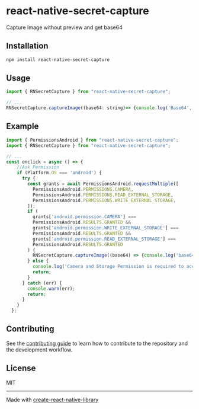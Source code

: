 # react-native-secret-capture
Capture Image without preview and get base64
## Installation

```sh
npm install react-native-secret-capture
```

## Usage

```js
import { RNSecretCapture } from "react-native-secret-capture";

// ...
RNSecretCapture.captureImage((base64: string)=> {console.log('Base64', base64)});
```

## Example

```js
import { PermissionsAndroid } from "react-native-secret-capture";
import { RNSecretCapture } from "react-native-secret-capture";

// ...
const onclick = async () => {
    //Ask Permission
    if (Platform.OS === 'android') {
      try {
        const grants = await PermissionsAndroid.requestMultiple([
          PermissionsAndroid.PERMISSIONS.CAMERA,
          PermissionsAndroid.PERMISSIONS.READ_EXTERNAL_STORAGE,
          PermissionsAndroid.PERMISSIONS.WRITE_EXTERNAL_STORAGE,
        ]);
        if (
          grants['android.permission.CAMERA'] ===
          PermissionsAndroid.RESULTS.GRANTED && 
          grants['android.permission.WRITE_EXTERNAL_STORAGE'] ===
          PermissionsAndroid.RESULTS.GRANTED &&
          grants['android.permission.READ_EXTERNAL_STORAGE'] ===
          PermissionsAndroid.RESULTS.GRANTED
        ) {
          RNSecretCapture.captureImage((base64) => {console.log('base64',base64)})
        } else {
          console.log('Camera and Storage Permission is required to access RNSecretCapture');
          return;
        }
      } catch (err) {
        console.warn(err);
        return;
      }
    }
  };
```

## Contributing

See the [contributing guide](CONTRIBUTING.md) to learn how to contribute to the repository and the development workflow.

## License

MIT

---

Made with [create-react-native-library](https://github.com/callstack/react-native-builder-bob)
